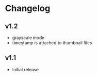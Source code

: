 # Changelog

## v1.2

- grayscale mode
- timestamp is attached to thumbnail files

## v1.1
+ Initial release